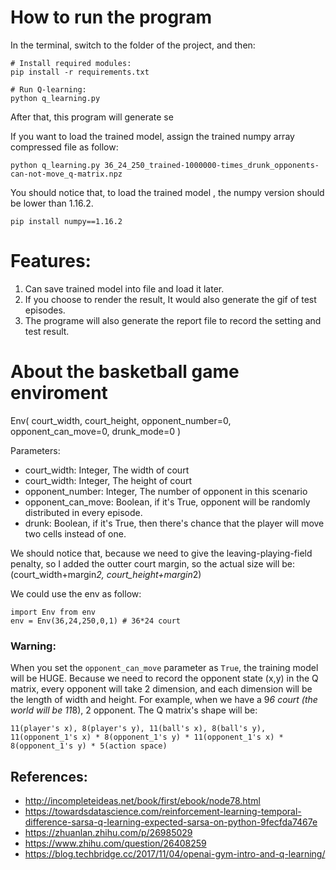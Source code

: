 
# How to run the program
In the terminal, switch to the folder of the project, and then:
``` 
# Install required modules: 
pip install -r requirements.txt

# Run Q-learning:
python q_learning.py
```
After that, this program will generate se

If you want to load the trained model, assign the trained numpy array compressed file as follow:
```
python q_learning.py 36_24_250_trained-1000000-times_drunk_opponents-can-not-move_q-matrix.npz
```

You should notice that, to load the trained model , the numpy version should be lower than 1.16.2. 
```
pip install numpy==1.16.2
```

# Features:
1. Can save trained model into file and load it later.
2. If you choose to render the result, It would also generate the gif of test episodes.
3. The programe will also generate the report file to record the setting and test result.

# About the basketball game enviroment

Env( court_width, court_height, opponent_number=0, opponent_can_move=0, drunk_mode=0 )

Parameters:

* court_width: Integer, The width of court
* court_width: Integer, The height of court
* opponent_number: Integer, The number of opponent in this scenario
* opponent_can_move: Boolean, if it's True, opponent will be randomly distributed in every episode.
* drunk: Boolean, if it's True, then there's chance that the player will move two cells instead of one.

We should notice that, because we need to give the leaving-playing-field penalty, so I added the outter court margin, so the actual size will be: (court_width+margin*2, court_height+margin*2)

We could use the env as follow:
```
import Env from env
env = Env(36,24,250,0,1) # 36*24 court
```

### Warning:
When you set the `opponent_can_move` parameter as `True`, the training model will be HUGE. 
Because we need to record the opponent state (x,y) in the Q matrix, every opponent will take 2 dimension, and each dimension will be the length of width and height.
For example, when we have a 9*6 court (the world will be 11*8), 2 opponent. The Q matrix's shape will be:
```
11(player's x), 8(player's y), 11(ball's x), 8(ball's y), 11(opponent_1's x) * 8(opponent_1's y) * 11(opponent_1's x) * 8(opponent_1's y) * 5(action space)
```

## References:
* http://incompleteideas.net/book/first/ebook/node78.html
* https://towardsdatascience.com/reinforcement-learning-temporal-difference-sarsa-q-learning-expected-sarsa-on-python-9fecfda7467e
* https://zhuanlan.zhihu.com/p/26985029
* https://www.zhihu.com/question/26408259
* https://blog.techbridge.cc/2017/11/04/openai-gym-intro-and-q-learning/